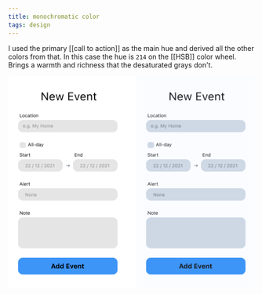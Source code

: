 ```yaml
---
title: monochromatic color
tags: design
---
```


I used the primary [[call to action]] as the main hue and derived all the other colors from that. In this case the hue is `214` on the [[HSB]] color wheel. Brings a warmth and richness that the desaturated grays don't.

![an example of monochromatic vs desaturated ui](../assets/images/monochromatic-colors.png)



